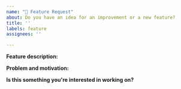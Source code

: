 ```yaml
---
name: "🎁 Feature Request"
about: Do you have an idea for an improvement or a new feature?
title: ''
labels: feature
assignees: ''

---
```

<!--
Thanks for requesting a feature 🙌 ❤️

Before opening a new issue, please make sure that we do not have any duplicates already open. You can ensure this by searching the issue list for this repository. If there is a duplicate, please close your issue and add a comment to the existing issue instead. Also, be sure to check our documentation first.
-->

**Feature description:**

<!---
Provide a detailed description of the feature or improvement you are proposing. What specific solution would you like? What is the expected behaviour?

Add any other context, screenshots, or code snippets about the feature request here as well.
-->

**Problem and motivation:**

<!---
Why is this change important to you? What is the problem this feature would solve? How would you use it? How can it benefit other users?
-->

**Is this something you're interested in working on?**

<!--- Yes or No -->

